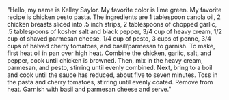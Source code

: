 "Hello, my name is Kelley Saylor. My favorite color is lime green. My favorite recipe is chicken pesto pasta. The ingredients are 1 tablespoon canola oil, 2 chicken breasts sliced into .5 inch strips, 2 tablespoons of chopped garlic, .5 tablespoons of kosher salt and black pepper, 3/4 cup of heavy cream, 1/2 cup of shaved parmesan cheese, 1/4 cup of pesto, 3 cups of penne, 3/4 cups of halved cherry tomatoes, and basil/parmesan to garnish. To make, first heat oil in pan over high heat. Combine the chicken, garlic, salt, and pepper, cook until chicken is browned. Then, mix in the heavy cream, parmesan, and pesto, stirring until evenly combined. Next, bring to a boil and cook until the sauce has reduced, about five to seven minutes. Toss in the pasta and cherry tomatoes, stirring until evenly coated. Remove from heat. Garnish with basil and parmesan cheese and serve."
